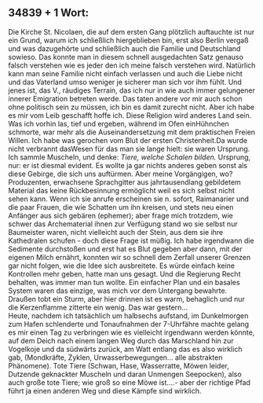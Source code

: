 ## 34839 + 1 Wort: 
Die Kirche St. Nicolaen, die auf dem ersten Gang plötzlich auftauchte ist nur ein Grund, warum ich schließlich hiergeblieben bin, erst also Berlin vergaß und was dazugehörte und schließlich auch die Familie und Deutschland sowieso. Das konnte man in diesem schnell ausgedachten Satz genauso falsch verstehen wie es jeder den ich meine falsch verstehen wird. Natürlich kann man seine Familie nicht einfach verlassen und auch die Liebe nicht und das Vaterland umso weniger je sicherer man sich vor ihm fühlt. Und jenes ist, das V., räudiges Terrain, das ich nur in wie auch immer gelungener innerer Emigration betreten werde. Das taten andere vor mir auch schon ohne politisch sein zu müssen, ich bin es damit zurecht nicht. Aber ich habe es mir vom Leib geschafft hoffe ich. Diese Religion wird anderes Land sein. Was ich vorhin las, tief und ergeben, während im Ofen einHühnchen schmorte, war mehr als die Auseinandersetzung mit dem praktischen Freien Willen. Ich habe was gerochen vom Blut der ersten Christenheit.Da wurde nicht verbrannt dasWesen für das man sie lange hielt: sie waren Ursprung. Ich sammle Muscheln, und denke: *Tiere, welche Schalen bilden.* Ursprung, nur: er ist diesmal evident. Es wollte ja gar nichts anderes geben sonst als diese Gebirge, die sich uns auftürmen. Aber meine Vorgängigen, wo? Produzenten, erwachsene Sprachgitter aus jahrtausendlang gebildetem Material das keine Rückbesinnung ermöglicht weil es sich selbst nicht sehen kann. Wenn ich sie anrufe erscheinen sie n. sofort, Raimanarier und die paar Frauen, die wie Schatten um ihn kreisen, und stets neu einen Anfänger aus sich gebären (ephemer); aber frage mich trotzdem, wie schwer das Archematerial ihnen zur Verfügung stand wo sie selbst nur Baumeister waren, nicht vielleicht auch der Stein, aus dem sie ihre Kathedralen schufen - doch diese Frage ist müßig. Ich habe irgendwann die Sedimente durchstoßen und erst hat es Blut gegeben aber dann, mit der eigenen Milch ernährt, konnten wir so schnell dem Zerfall unserer Grenzen gar nicht folgen, wie die Idee sich ausbreitete. Es würde einfach keine Kontrollen mehr geben, hatte man uns gesagt. Und die Regierung Recht behalten, was immer man tun wollte. Ein einfacher Plan und ein basales System waren das einzige, was mich vor dem Untergang bewahrte. Draußen tobt ein Sturm, aber hier drinnen ist es warm, behaglich und nur die Kerzenflamme zitterte ein wenig. Das war gestern...   
Heute, nachdem ich tatsächlich um halbsechs aufstand, im Dunkelmorgen zum Hafen schlenderte und Tonaufnahmen der 7-Uhrfähre machte gelang es mir einen Tag zu verbringen wie es vielleicht irgendwann werden könnte, auf dem Deich nach einem langen Weg durch das Marschland hin zur Vogelkoje und da südwärts zurück, am Watt entlang das es also wirklich gab, (Mondkräfte, Zyklen, Urwasserbewegungen... alle abstrakten Phänomene). Tote Tiere (Schwan, Hase, Wasserratte, Möwen leider, Dutzende geknackter Muscheln und daran Unmengen Seepocken), also auch große tote Tiere; wie groß so eine Möwe ist....- aber der richtige Pfad führt ja einen anderen Weg und diese Kämpfe sind wirklich.   
